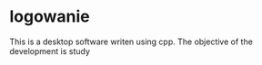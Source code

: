 # logowanie
 This is a desktop software writen using cpp. The objective of the development is study
